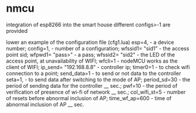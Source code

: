 # nmcu
integration of esp8266 into the smart house
different configs>-1 are provided

lower an example of the configuration file (cfg1.lua)
esp=4, - a device number;
config=1, - number of a configuration;
wfssid1= "sid1" - the access point sid;
wfpwd1= "pass>" - a pass;
wfssid2= "sid2" - the LED of the access point, at unavailability of WIFI;
wfcli=1 - nodeMCU works as the client of WIFI;
ip_send= "192.168.8.8" - controller ip;
timer0=1 - to check wifi connection to a point;
send_data=1 - to send or not data to the controller
seta=1, - to send data after switching to the mode of AP;
period_sd=30 - the period of sending data for the controller __ sec.;
pwf=10 - the period of verification of presence of wi-fi of network __ sec.;
col_wifi_st=5 - number of resets before abnormal inclusion of AP;
time_wf_ap=600 - time of abnormal inclusion of AP __ sec.

